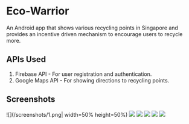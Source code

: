 # Eco-Warrior
An Android app that shows various recycling points in Singapore and provides an incentive driven mechanism to encourage users to recycle more.

## APIs Used
1. Firebase API - For user registration and authentication.
2. Google Maps API - For showing directions to recycling points.

## Screenshots
![](/screenshots/1.png| width=50% height=50%) 
![](/screenshots/2.png)
![](/screenshots/3.png)
![](/screenshots/4.png)
![](/screenshots/5.png)
![](/screenshots/6.png)
